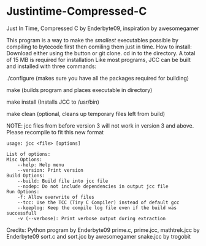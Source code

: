 # Justintime-Compressed-C

Just In Time, Compressed C
by Enderbyte09, inspiration by awesomegamer

This program is a way to make the *smallest* executables possible by compiling to bytecode first then comiling them just in time. 
How to install:
Download either using the button or git clone. cd in to the directory. A total of 15 MB is required for installation Like most programs, JCC can be built and installed with three commands:

./configure (makes sure you have all the packages required for building)

make (builds program and places executable in directory)

make install (Installs JCC to /usr/bin)

make clean (optional, cleans up temporary files left from build)

NOTE: jcc files from before version 3 will not work in version 3 and above. Please recompile to fit this new format


    usage: jcc <file> [options]

    List of options:
    Misc Options:
        --help: Help menu
        --version: Print version       
    Build Options:
        --build: Build file into jcc file
        --nodep: Do not include dependencies in output jcc file
    Run Options:
        -f: Allow overwrite of files
        --tcc: Use the TCC (Tiny C Compiler) instead of default gcc
        --keeplog: Keep the compile log file even if the build was successfull
        -v (--verbose): Print verbose output during extraction


Credits:
Python program by Enderbyte09
prime.c, prime.jcc, mathtrek.jcc by Enderbyte09
sort.c and sort.jcc by awesomegamer
snake.jcc by trogobit
